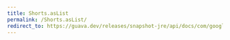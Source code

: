 ```yaml
---
title: Shorts.asList
permalink: /Shorts.asList/
redirect_to: https://guava.dev/releases/snapshot-jre/api/docs/com/google/common/primitives/Shorts.html#asList-short...-
---
```


